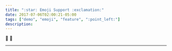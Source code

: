 ```yaml
---
title: ":star: Emoji Support :exclamation:"
date: 2017-07-06T02:00:21-05:00
tags: ["demo", "emoji", "feature", ":point_left:"]
description:
---
```


:sushi: :beer:

<!--more-->

---